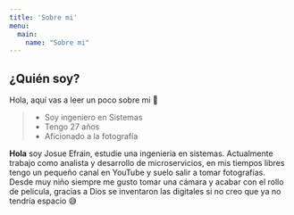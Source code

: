 ```yaml
---
title: 'Sobre mi'
menu:
  main:
    name: "Sobre mi"
---
```


## ¿Quién soy?

Hola, aquí vas a leer un poco sobre mi 🤩

> * Soy ingeniero en Sistemas
> * Tengo 27 años
> * Aficionado a la fotografía

**Hola** soy Josue Efrain, estudie una ingenieria en sistemas. Actualmente trabajo como analista y desarrollo de microservicios, en mis tiempos libres tengo
un pequeño canal en YouTube y suelo salir a tomar fotografías. Desde muy niño siempre me gusto tomar una cámara y acabar con el rollo de pelicula, gracias a Dios 
se inventaron las digitales si no creo que ya no tendría espacio 😅

